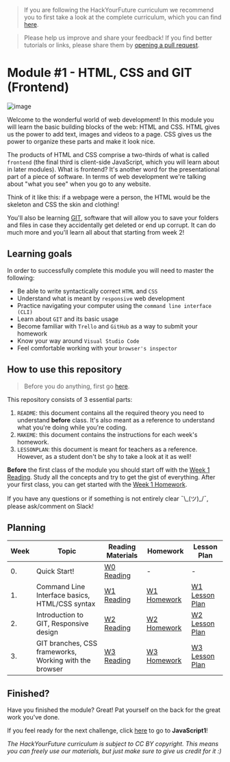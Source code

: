 > If you are following the HackYourFuture curriculum we recommend you to first take a look at the complete curriculum, which you can find [here](https://github.com/HackYourFuture/curriculum).

> Please help us improve and share your feedback! If you find better tutorials or links, please share them by [opening a pull request](https://github.com/HackYourFuture/HTML-CSS/pulls).

# Module #1 - HTML, CSS and GIT (Frontend)

![image](assets/module1.png)

Welcome to the wonderful world of web development! In this module you will learn the basic building blocks of the web: HTML and CSS. HTML gives us the power to add text, images and videos to a page. CSS gives us the power to organize these parts and make it look nice.

The products of HTML and CSS comprise a two-thirds of what is called `frontend` (the final third is client-side JavaScript, which you will learn about in later modules). What is frontend? It's another word for the presentational part of a piece of software. In terms of web development we're talking about "what you see" when you go to any website.

Think of it like this: if a webpage were a person, the HTML would be the skeleton and CSS the skin and clothing!

You'll also be learning [GIT](https://www.youtube.com/watch?v=P0kF3vvy3QM), software that will allow you to save your folders and files in case they accidentally get deleted or end up corrupt. It can do much more and you'll learn all about that starting from week 2!

## Learning goals

In order to successfully complete this module you will need to master the following:

-   Be able to write syntactically correct `HTML` and `CSS`
-   Understand what is meant by `responsive` web development
-   Practice navigating your computer using the `command line interface (CLI)`
-   Learn about `GIT` and its basic usage
-   Become familiar with `Trello` and `GitHub` as a way to submit your homework
-   Know your way around `Visual Studio Code`
-   Feel comfortable working with your `browser's inspector`

## How to use this repository

> Before you do anything, first go [here](Week0/preparation.md).

This repository consists of 3 essential parts:

1. `README`: this document contains all the required theory you need to understand **before** class. It's also meant as a reference to understand what you're doing while you're coding.
2. `MAKEME`: this document contains the instructions for each week's homework.
3. `LESSONPLAN`: this document is meant for teachers as a reference. However, as a student don't be shy to take a look at it as well!

**Before** the first class of the module you should start off with the [Week 1 Reading](/Week1/README.md). Study all the concepts and try to get the gist of everything. After your first class, you can get started with the [Week 1 Homework](/Week1/MAKEME.md).

If you have any questions or if something is not entirely clear ¯\\\_(ツ)\_/¯, please ask/comment on Slack!

## Planning

| Week | Topic                                                  | Reading Materials                  | Homework                        | Lesson Plan                            |
| ---- | ------------------------------------------------------ | ---------------------------------- | ------------------------------- | -------------------------------------- |
| 0.   | Quick Start!                                           | [W0 Reading](Week0/preparation.md) | -                               | -                                      |
| 1.   | Command Line Interface basics, HTML/CSS syntax         | [W1 Reading](/Week1/README.md)     | [W1 Homework](/Week1/MAKEME.md) | [W1 Lesson Plan](/Week1/LESSONPLAN.md) |
| 2.   | Introduction to GIT, Responsive design                 | [W2 Reading](/Week2/README.md)     | [W2 Homework](/Week2/MAKEME.md) | [W2 Lesson Plan](/Week2/LESSONPLAN.md) |
| 3.   | GIT branches, CSS frameworks, Working with the browser | [W3 Reading](/Week3/README.md)     | [W3 Homework](/Week3/MAKEME.md) | [W3 Lesson Plan](/Week3/LESSONPLAN.md) |

## Finished?

Have you finished the module? Great! Pat yourself on the back for the great work you've done.

If you feel ready for the next challenge, click [here](https://www.github.com/hackyourfuture/javascript1) to go to **JavaScript1**!

_The HackYourFuture curriculum is subject to CC BY copyright. This means you can freely use our materials, but just make sure to give us credit for it :)_

